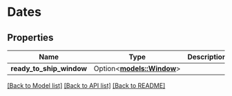 # Dates

## Properties

Name | Type | Description | Notes
------------ | ------------- | ------------- | -------------
**ready_to_ship_window** | Option<[**models::Window**](Window.md)> |  | [optional]

[[Back to Model list]](../README.md#documentation-for-models) [[Back to API list]](../README.md#documentation-for-api-endpoints) [[Back to README]](../README.md)



